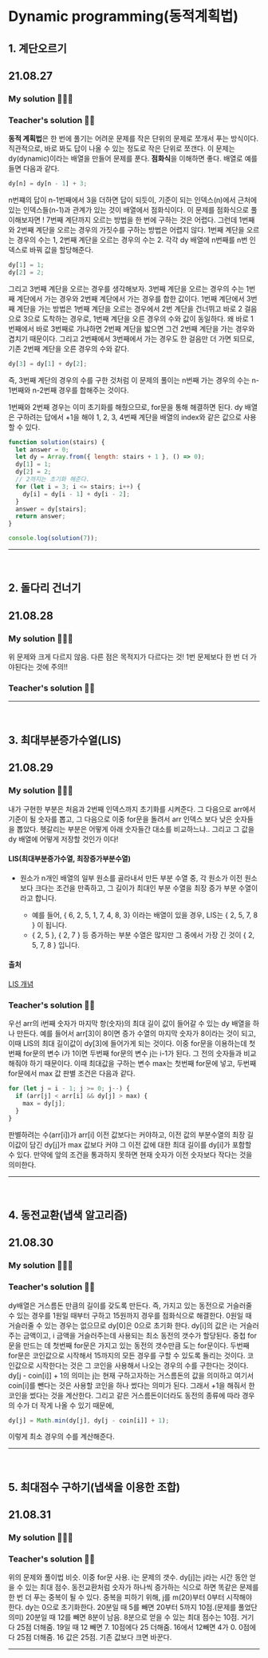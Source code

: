 # Dynamic programming(동적계획법)

## 1. 계단오르기

## 21.08.27

### My solution 👩🏻‍💻

### Teacher's solution 👨‍🏫

**동적 계획법**은 한 번에 풀기는 어려운 문제를 작은 단위의 문제로 쪼개서 푸는 방식이다.
직관적으로, 바로 봐도 답이 나올 수 있는 정도로 작은 단위로 쪼갠다.
이 문제는 dy(dynamic)이라는 배열을 만들어 문제를 푼다.
**점화식**을 이해하면 좋다.
배열로 예를 들면 다음과 같다.

```js
dy[n] = dy[n - 1] + 3;
```

n번쨰의 답이 n-1번째에서 3을 더하면 답이 되듯이,
기준이 되는 인덱스(n)에서 근처에 있는 인덱스들(n-1)과 관계가 있는 것이 배열에서 점화식이다.
이 문제를 점화식으로 풀이해보자면 !
7번째 계단까지 오르는 방법을 한 번에 구하는 것은 어렵다.
그런데 1번째와 2번째 계단을 오르는 경우의 가짓수를 구하는 방법은 어렵지 않다.
1번째 계단을 오르는 경우의 수는 1, 2번째 계단을 오르는 경우의 수는 2.
각각 dy 배열에 n번째를 n번 인덱스로 바꿔 값을 할당해준다.

```js
dy[1] = 1;
dy[2] = 2;
```

그리고 3번째 계단을 오르는 경우를 생각해보자.
3번째 계단을 오르는 경우의 수는 1번째 계단에서 가는 경우와 2번째 계단에서 가는 경우를 합한 값이다.
1번째 계단에서 3번째 계단을 가는 방법은 1번째 계단을 오르는 경우에서 2번 계단을 건너뛰고 바로 2 걸음으로 3으로 도착하는 경우로, 1번째 계단을 오른 경우의 수와 값이 동일하다.
왜 바로 1번째에서 바로 3번째로 가냐하면 2번째 계단을 밟으면 그건 2번째 계단을 가는 경우와 겹치기 때문이다.
그리고 2번째에서 3번째에서 가는 경우도 한 걸음만 더 가면 되므로, 기존 2번째 계단을 오른 경우의 수와 같다.

```js
dy[3] = dy[1] + dy[2];
```

즉, 3번째 계단의 경우의 수를 구한 것처럼 이 문제의 풀이는 n번째 가는 경우의 수는 n-1번째와 n-2번째 경우를 합해주는 것이다.

1번째와 2번째 경우는 이미 초기화를 해줬으므로, for문을 통해 해결하면 된다.
dy 배열은 구하려는 답에서 +1을 해야 1, 2, 3, 4번째 계단을 배열의 index와 같은 값으로 사용할 수 있다.

```js
function solution(stairs) {
  let answer = 0;
  let dy = Array.from({ length: stairs + 1 }, () => 0);
  dy[1] = 1;
  dy[2] = 2;
  // 2까지는 초기화 해준다.
  for (let i = 3; i <= stairs; i++) {
    dy[i] = dy[i - 1] + dy[i - 2];
  }
  answer = dy[stairs];
  return answer;
}

console.log(solution(7));
```

---

<br/>

## 2. 돌다리 건너기

## 21.08.28

### My solution 👩🏻‍💻

위 문제와 크게 다르지 않음.
다른 점은 목적지가 다르다는 것!
1번 문제보다 한 번 더 가야된다는 것에 주의!!

### Teacher's solution 👨‍🏫

---

<br/>

## 3. 최대부분증가수열(LIS)

## 21.08.29

### My solution 👩🏻‍💻

내가 구현한 부분은 처음과 2번째 인덱스까지 초기화를 시켜준다.
그 다음으로 arr에서 기준이 될 숫자를 뽑고, 그 다음으로 이중 for문을 돌려서 arr 인덱스 보다 낮은 숫자들을 뽑았다.
헷갈리는 부분은 어떻게 아래 숫자들간 대소를 비교하느냐..
그리고 그 값을 dy 배열에 어떻게 저장할 것인가 이다!

#### LIS(최대부분증가수열, 최장증가부분수열)

- 원소가 n개인 배열의 일부 원소를 골라내서 만든 부분 수열 중, 각 원소가 이전 원소보다 크다는 조건을 만족하고, 그 길이가 최대인 부분 수열을 최장 증가 부분 수열이라고 합니다.

  - 예를 들어, { 6, 2, 5, 1, 7, 4, 8, 3} 이라는 배열이 있을 경우, LIS는 { 2, 5, 7, 8 } 이 됩니다.
  - { 2, 5 }, { 2, 7 } 등 증가하는 부분 수열은 많지만 그 중에서 가장 긴 것이 { 2, 5, 7, 8 } 입니다.

#### 출처

[LIS 개념]('https://chanhuiseok.github.io/posts/algo-49/')

### Teacher's solution 👨‍🏫

우선 arr의 i번째 숫자가 마지막 항(숫자)의 최대 길이 값이 들어갈 수 있는 dy 배열을 하나 만든다.
예를 들어서 arr[3]이 8이면 증가 수열의 마지막 숫자가 8이라는 것이 되고,
이때 LIS의 최대 길이값이 dy[3]에 들어가게 되는 것이다.
이중 for문을 이용하는데 첫번째 for문의 변수 i가 1이면 두번째 for문의 변수 j는 i-1가 된다.
그 전의 숫자들과 비교해줘야 하기 때문이다.
이때 최대값을 구하는 변수 max는 첫번째 for문에 넣고,
두번째 for문에서 max 값 판별 조건은 다음과 같다.

```js
for (let j = i - 1; j >= 0; j--) {
  if (arr[j] < arr[i] && dy[j] > max) {
    max = dy[j];
  }
}
```

판별하려는 수(arr[i])가 arr[i] 이전 값보다는 커야하고,
이전 값의 부분수열의 최장 길이값이 담긴 dy[j]가 max 값보다 커야 그 이전 값에 대한 최대 길이를 dy[i]가 포함할 수 있다.
만약에 앞의 조건을 통과하지 못하면 현재 숫자가 이전 숫자보다 작다는 것을 의미한다.

---

<br/>

## 4. 동전교환(냅색 알고리즘)

## 21.08.30

### My solution 👩🏻‍💻

### Teacher's solution 👨‍🏫

dy배열은 거스름돈 만큼의 길이를 갖도록 만든다.
즉, 가지고 있는 동전으로 거슬러줄 수 있는 경우를 1원일 때부터 구하고 15원까지 경우를 점화식으로 해결한다.
0원일 때 거슬러줄 수 있는 경우는 없으므로 dy[0]은 0으로 초기화 한다.
dy[i]의 값은 i는 거슬러주는 금액이고, i 금액을 거슬러주는데 사용되는 최소 동전의 갯수가 할당된다.
중첩 for문을 만드는 데 첫번째 for문은 가지고 있는 동전의 갯수만큼 도는 for문이다.
두번째 for문은 코인값으로 시작해서 15까지의 모든 경우를 구할 수 있도록 돌리는 것이다.
코인값으로 시작한다는 것은 그 코인을 사용해서 나오는 경우의 수를 구한다는 것이다.
dy[j - coin[i]] + 1의 의미는 j는 현재 구하고자하는 거스름돈의 값을 의미하고 여기서 coin[i]를 뺀다는 것은 사용할 코인을 하나 썼다는 의미가 된다.
그래서 +1을 해줘서 한 코인을 썼다는 것을 계산한다.
그리고 같은 거스름돈이더라도 동전의 종류에 따라 경우의 수가 더 작게 나올 수 있기 때문에,

```js
dy[j] = Math.min(dy[j], dy[j - coin[i]] + 1);
```

이렇게 최소 경우의 수를 계산해준다.

---

<br/>

## 5. 최대점수 구하기(냅색을 이용한 조합)

## 21.08.31

### My solution 👩🏻‍💻

### Teacher's solution 👨‍🏫

위의 문제와 풀이법 비슷. 이중 for문 사용.
i는 문제의 갯수.
dy[j]는 j라는 시간 동안 얻을 수 있는 최대 점수.
동전교환처럼 숫자가 하나씩 증가하는 식으로 하면 똑같은 문제를 한 번 더 푸는 중복이 될 수 있다.
중복을 피하기 위해, j를 m(20)부터 0부터 시작해야 한다.
dy는 0으로 초기화한다.
20분일 때 5를 빼면 20부터 5까지 10점.(문제를 풀었단 의미)
20분일 때 12를 빼면 8분이 남음. 8분으로 얻을 수 있는 최대 점수는 10점.
거기다 25점 더해줌.
19일 때 12 빼면 7. 10점에다 25 더해줌.
16에서 12빼면 4가 0. 0점에다 25점 더해줌. 16 값은 25점.
기존 값보다 크면 바꾼다.

---

<br/>
